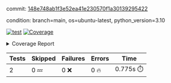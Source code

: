 commit: [148e748ab1f3e52ea41e230570f1a30139295422](https://github.com/rcmdnk/python-template/tree/148e748ab1f3e52ea41e230570f1a30139295422)

condition: branch=main, os=ubuntu-latest, python_version=3.10

[![test](https://github.com/rcmdnk/python-template/actions/workflows/test.yml/badge.svg)](https://github.com/rcmdnk/python-template/actions/runs/13359429362)
<a href="https://github.com/rcmdnk/python-template/blob/148e748ab1f3e52ea41e230570f1a30139295422/README.md"><img alt="Coverage" src="https://img.shields.io/badge/Coverage-100%25-brightgreen.svg" /></a><details><summary>Coverage Report </summary><table><tr><th>File</th><th>Stmts</th><th>Miss</th><th>Cover</th></tr><tbody><tr><td><b>TOTAL</b></td><td><b>4</b></td><td><b>0</b></td><td><b>100%</b></td></tr></tbody></table></details>

| Tests | Skipped | Failures | Errors | Time |
| ----- | ------- | -------- | -------- | ------------------ |
| 2 | 0 :zzz: | 0 :x: | 0 :fire: | 0.775s :stopwatch: |

